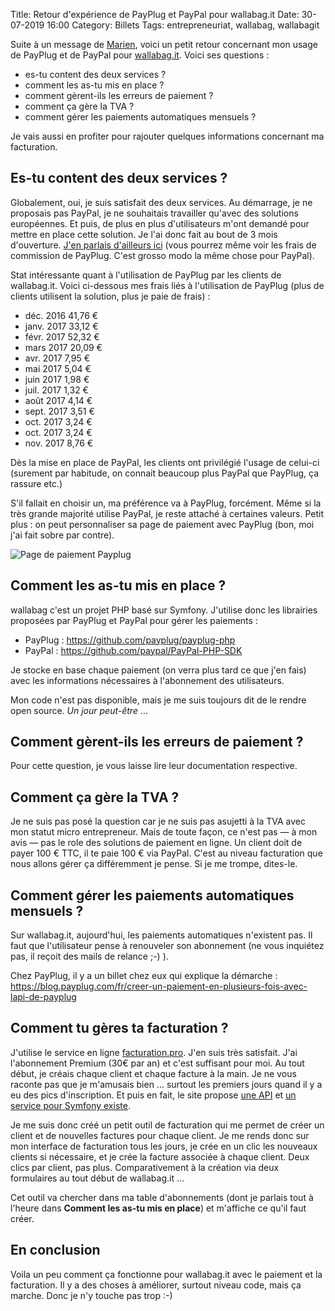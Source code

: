 Title: Retour d'expérience de PayPlug et PayPal pour wallabag.it
Date: 30-07-2019 16:00
Category: Billets
Tags: entrepreneuriat, wallabag, wallabagit

Suite à un message de [Marien](https://tutut.delire.party/@marien), voici un petit retour concernant mon usage de PayPlug et de PayPal pour [wallabag.it](https://www.wallabag.it/fr/).
Voici ses questions :
* es-tu content des deux services ?
* comment les as-tu mis en place ?
* comment gèrent-ils les erreurs de paiement ?
* comment ça gère la TVA ?
* comment gérer les paiements automatiques mensuels ?

Je vais aussi en profiter pour rajouter quelques informations concernant ma facturation.

## Es-tu content des deux services ?

Globalement, oui, je suis satisfait des deux services. Au démarrage, je ne proposais pas PayPal, je ne souhaitais travailler qu'avec des solutions européennes. Et puis, de plus en plus d'utilisateurs m'ont demandé pour mettre en place cette solution. Je l'ai donc fait au bout de 3 mois d'ouverture. [J'en parlais d'ailleurs ici]({filename}un-an-apres-faisons-le-point-sur-wallabag-it.md) (vous pourrez même voir les frais de commission de PayPlug. C'est grosso modo la même chose pour PayPal).

Stat intéressante quant à l'utilisation de PayPlug par les clients de wallabag.it. Voici ci-dessous mes frais liés à l'utilisation de PayPlug (plus de clients utilisent la solution, plus je paie de frais) :

* déc. 2016	41,76 €
* janv. 2017	33,12 €
* févr. 2017	52,32 €
* mars 2017	20,09 €
* avr. 2017	7,95 €
* mai 2017	5,04 €
* juin 2017	1,98 €
* juil. 2017	1,32 €
* août 2017	4,14 €
* sept. 2017	3,51 €
* oct. 2017	3,24 €
* oct. 2017	3,24 €
* nov. 2017	8,76 €

Dès la mise en place de PayPal, les clients ont privilégié l'usage de celui-ci (surement par habitude, on connait beaucoup plus PayPal que PayPlug, ça rassure etc.)

S'il fallait en choisir un, ma préférence va à PayPlug, forcément. Même si la très grande majorité utilise PayPal, je reste attaché à certaines valeurs. Petit plus : on peut personnaliser sa page de paiement avec PayPlug (bon, moi j'ai fait sobre par contre).

![Page de paiement Payplug]({static}/images/paypal-payplug/payplug.png#float-right "Page de paiement Payplug")

## Comment les as-tu mis en place ?

wallabag c'est un projet PHP basé sur Symfony. J'utilise donc les librairies proposées par PayPlug et PayPal pour gérer les paiements :
* PayPlug : https://github.com/payplug/payplug-php
* PayPal : https://github.com/paypal/PayPal-PHP-SDK

Je stocke en base chaque paiement (on verra plus tard ce que j'en fais) avec les informations nécessaires à l'abonnement des utilisateurs.

Mon code n'est pas disponible, mais je me suis toujours dit de le rendre open source. *Un jour peut-être* ...

## Comment gèrent-ils les erreurs de paiement ?

Pour cette question, je vous laisse lire leur documentation respective.

## Comment ça gère la TVA ?

Je ne suis pas posé la question car je ne suis pas asujetti à la TVA avec mon statut micro entrepreneur. Mais de toute façon, ce n'est pas — à mon avis — pas le role des solutions de paiement en ligne. Un client doit de payer 100 € TTC, il te paie 100 € via PayPal. C'est au niveau facturation que nous allons gérer ça différemment je pense. Si je me trompe, dites-le.

## Comment gérer les paiements automatiques mensuels ?

Sur wallabag.it, aujourd'hui, les paiements automatiques n'existent pas. Il faut que l'utilisateur pense à renouveler son abonnement (ne vous inquiétez pas, il reçoit des mails de relance ;-) ).

Chez PayPlug, il y a un billet chez eux qui explique la démarche : https://blog.payplug.com/fr/creer-un-paiement-en-plusieurs-fois-avec-lapi-de-payplug

## Comment tu gères ta facturation ?

J'utilise le service en ligne [facturation.pro](https://www.facturation.pro). J'en suis très satisfait. J'ai l'abonnement Premium (30€ par an) et c'est suffisant pour moi.
Au tout début, je créais chaque client et chaque facture à la main. Je ne vous raconte pas que je m'amusais bien ... surtout les premiers jours quand il y a eu des pics d'inscription. Et puis en fait, le site propose [une API](https://www.facturation.pro/api-webservice-facturation) et [un service pour Symfony existe](https://github.com/Tiloweb/tiloweb-matpe).

Je me suis donc créé un petit outil de facturation qui me permet de créer un client et de nouvelles factures pour chaque client. Je me rends donc sur mon interface de facturation tous les jours, je crée en un clic les nouveaux clients si nécessaire, et je crée la facture associée à chaque client. Deux clics par client, pas plus. Comparativement à la création via deux formulaires au tout début de wallabag.it ...

Cet outil va chercher dans ma table d'abonnements (dont je parlais tout à l'heure dans **Comment les as-tu mis en place**) et m'affiche ce qu'il faut créer.

## En conclusion

Voila un peu comment ça fonctionne pour wallabag.it avec le paiement et la facturation. Il y a des choses à améliorer, surtout niveau code, mais ça marche. Donc je n'y touche pas trop :-)
